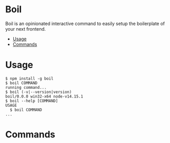 Boil
====

Boil is an opinionated interactive command to easily setup the boilerplate of your next frontend.

<!-- toc -->
* [Usage](#usage)
* [Commands](#commands)
<!-- tocstop -->

# Usage

<!-- usage -->
```sh-session
$ npm install -g boil
$ boil COMMAND
running command...
$ boil (-v|--version|version)
boil/0.0.0 win32-x64 node-v14.15.1
$ boil --help [COMMAND]
USAGE
  $ boil COMMAND
...
```
<!-- usagestop -->

# Commands

<!-- commands -->

<!-- commandsstop -->
